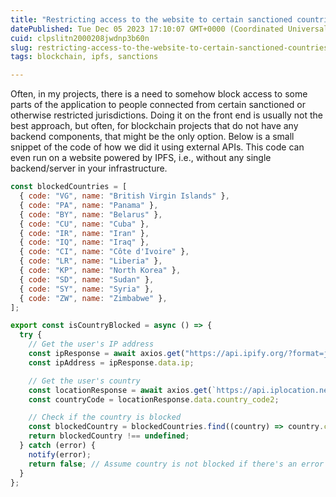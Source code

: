 ```yaml
---
title: "Restricting access to the website to certain sanctioned countries"
datePublished: Tue Dec 05 2023 17:10:07 GMT+0000 (Coordinated Universal Time)
cuid: clpslitn2000208jwdnp3b60n
slug: restricting-access-to-the-website-to-certain-sanctioned-countries
tags: blockchain, ipfs, sanctions

---
```


Often, in my projects, there is a need to somehow block access to some parts of the application to people connected from certain sanctioned or otherwise restricted jurisdictions. Doing it on the front end is usually not the best approach, but often, for blockchain projects that do not have any backend components, that might be the only option. Below is a small snippet of the code of how we did it using external APIs. This code can even run on a website powered by IPFS, i.e., without any single backend/server in your infrastructure.

```javascript
const blockedCountries = [
  { code: "VG", name: "British Virgin Islands" },
  { code: "PA", name: "Panama" },
  { code: "BY", name: "Belarus" },
  { code: "CU", name: "Cuba" },
  { code: "IR", name: "Iran" },
  { code: "IQ", name: "Iraq" },
  { code: "CI", name: "Côte d'Ivoire" },
  { code: "LR", name: "Liberia" },
  { code: "KP", name: "North Korea" },
  { code: "SD", name: "Sudan" },
  { code: "SY", name: "Syria" },
  { code: "ZW", name: "Zimbabwe" },
];

export const isCountryBlocked = async () => {
  try {
    // Get the user's IP address
    const ipResponse = await axios.get("https://api.ipify.org/?format=json");
    const ipAddress = ipResponse.data.ip;

    // Get the user's country
    const locationResponse = await axios.get(`https://api.iplocation.net/?cmd=ip-country&ip=${ ipAddress }`);
    const countryCode = locationResponse.data.country_code2;

    // Check if the country is blocked
    const blockedCountry = blockedCountries.find((country) => country.code === countryCode);
    return blockedCountry !== undefined;
  } catch (error) {
    notify(error);
    return false; // Assume country is not blocked if there's an error
  }
};
```